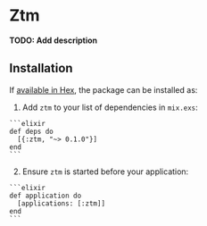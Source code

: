 # Ztm

**TODO: Add description**

## Installation

If [available in Hex](https://hex.pm/docs/publish), the package can be installed as:

  1. Add `ztm` to your list of dependencies in `mix.exs`:

    ```elixir
    def deps do
      [{:ztm, "~> 0.1.0"}]
    end
    ```

  2. Ensure `ztm` is started before your application:

    ```elixir
    def application do
      [applications: [:ztm]]
    end
    ```

